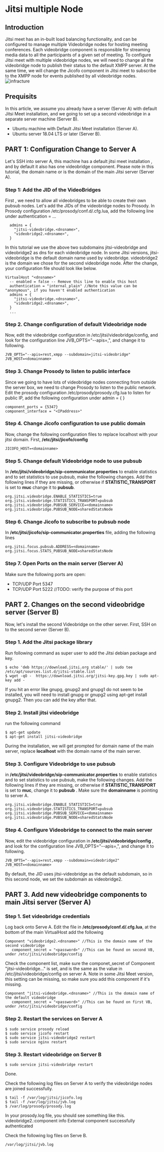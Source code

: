 # Jitsi multiple Node
## Introduction
Jitsi meet has an in-built load balancing functionality, and can be configured to manage multiple Videobridge nodes for hosting meeting conferences. Each videobridge component is responsible for streaming media data to all the participants of a given set of meeting. To configure Jitsi meet with multiple videobridge nodes, we will need to change all the videobridge node to publish their status to the default XMPP server. At the same time, we will change the Jicofo component in Jitsi meet to subscribe to the XMPP node for events published by all videobridge nodes.
![infracture](./infracture-component.png)
## Prequisits
In this article, we assume you already have a server (Server A) with default Jitsi Meet installation, and we going to set up a second videobridge in a separate server machine (Server B).
-  Ubuntu machine with Default Jitsi Meet installation (Server A).
-  Ubuntu server 18.04 LTS or later (Server B).

## PART 1: Configuration Change to Server A 
Let's SSH into server A, this machine has a default jitsi meet installation , and by default it also has one videobridge component. 
Please note in this tutorial, the domain name <domainname> or <dnsname> is the domain of the main Jitsi server (Server A).
### Step 1: Add the JID of the VideoBridges 
First , we need to allow all videobridges to be able to create their own pubsub nodes. Let's add the JIDs of the videobridge nodes to Prosody. In Prosody configuration /etc/prosody/conf.d/<dnsname>.cfg.lua, add the following line under authentication = ...
```
  admins = {
    "jitsi-videobridge.<dnsname>",
    "videobridge2.<dnsname>",
  }

```

In this tutorial we use the above two subdomains jitsi-videobridge and videobridge2 as dns for each videobridge node. In some Jitsi versions, jitsi-videobridge is the default domain name used by videobridge. videobridge2 is the domain we chose for the second videobridge node. After the change, your configuration file should look like below.

```
VirtualHost "<dnsname>"
  -- enabled = false -- Remove this line to enable this host
  authentication = "internal_plain" //Note this value can be "anonymous", if you haven't enabled authentication
  admins = {
    "jitsi-videobridge.<dnsname>",
    "videobridge2.<dnsname>",
  }
  ...
```
### Step 2. Change configuration of default Videobridge node 

Now, edit the videobridge configuration in /etc/jitsi/videobridge/config, and look for the configuration line JVB_OPTS="--apis=,", and change it to following.

```
JVB_OPTS="--apis=rest,xmpp --subdomain=jitsi-videobridge"
JVB_HOST=<domainname> 
```

### Step 3. Change Prosody to listen to public interface 

Since we going to have lots of videobridge nodes connecting from outside the server box, we need to change Prosody to listen to the public network. Edit the prosody configuration /etc/prosody/prosody.cfg.lua to listen for public IP, add the following configuration under admin = { }

```
component_ports = {5347}
component_interface = "<IPaddress>"  
```
### Step 4. Change Jicofo configuration to use public domain 

Now, change the following configuration files to replace localhost with your jitsi domain.
First, **/etc/jitsi/jicofo/config**


```
JICOFO_HOST=<domainname>
 ```
### Step 5. Change default Videobridge node to use pubsub 

In **/etc/jitsi/videobridge/sip-communicator.properties** to enable statistics and to set statistics to use pubsub, make the following changes. Add the following lines if they are missing, or otherwise if **STATISTIC_TRANSPORT** is set to **muc** change it to **pubsub**.

```
org.jitsi.videobridge.ENABLE_STATISTICS=true
org.jitsi.videobridge.STATISTICS_TRANSPORT=pubsub
org.jitsi.videobridge.PUBSUB_SERVICE=<domainname>
org.jitsi.videobridge.PUBSUB_NODE=sharedStatsNode
```

### Step 6. Change Jicofo to subscribe to pubsub node 

In **/etc/jitsi/jicofo/sip-communicator.properties**
file, adding the following lines

```
org.jitsi.focus.pubsub.ADDRESS=<domainname>
org.jitsi.focus.STATS_PUBSUB_NODE=sharedStatsNode
```


### Step 7. Open Ports on the main server (Server A)

Make sure the following ports are open:
-   TCP/UDP Port 5347
-   TCP/UDP Port 5222 //TODO: verify the purpose of this port

## PART 2. Changes on the second videobridge server (Server B) 

Now, let's install the second Videobridge on the other server. First, SSH on to the second server (Server B).

### Step 1. Add the Jitsi package library 

Run following command as super user to add the Jitsi debian package and key.

```
$ echo 'deb https://download.jitsi.org stable/' | sudo tee /etc/apt/sources.list.d/jitsi-stable.list
$ wget -qO -  https://download.jitsi.org/jitsi-key.gpg.key | sudo apt-key add -

```

If you hit an error like gnupg, gnupg2 and gnupg1 do not seem to be installed, you will need to install gnupg or gnupg2 using apt-get install gnupg2. Then you can add the key after that.

### Step 2. Install jitsi videobridge 

run the following command

```
$ apt-get update
$ apt-get install jitsi-videobridge
```

During the installation, we will get prompted for domain name of the main server, replace **localhost** with the domain name of the main server.

### Step 3. Configure Videobridge to use pubsub 

in **/etc/jitsi/videobridge/sip-communicator.properties** to enable statistics and to set statistics to use pubsub, make the following changes. Add the following lines if they are missing, or otherwise if **STATISTIC_TRANSPORT** is set to **muc**, change it to **pubsub** . Make sure the **domainname** is pointing to server A.

```
org.jitsi.videobridge.ENABLE_STATISTICS=true
org.jitsi.videobridge.STATISTICS_TRANSPORT=pubsub
org.jitsi.videobridge.PUBSUB_SERVICE=<domainname>
org.jitsi.videobridge.PUBSUB_NODE=sharedStatsNode
```
### Step 4. Configure Videobridge to connect to the main server 

Now, edit the videobridge configuration in **/etc/jitsi/videobridge/config** , and look for the configuration line JVB_OPTS="--apis=,", and change it to following.

```
JVB_OPTS="--apis=rest,xmpp --subdomain=videobridge2" 
JVB_HOST=<domainname> 
```

By default, the JID uses jitsi-videobridge as the default subdomain, so in this second node, we set the subdomain as videobridge2.

## PART 3. Add new videobridge components to main Jitsi server (Server A) 

### Step 1. Set videobridge credentials 

Log back onto Serve A. Edit the file in **/etc/prosody/conf.d/<dnsname>.cfg.lua**, at the bottom of the main VirtualHost add the following

```
Component "videobridge2.<dnsname>" //This is the domain name of the second videobridge
   component_secret = "<password>" //This can be found on second VB, under /etc/jitsi/videobridge/config
```

Check the component list, make sure the componet_secret of Component "jitsi-videobridge..." is set, and is the same as the value in /etc/jitsi/videobridge/config on server A. Note in some Jitsi Meet version, this setting can be missing, so make sure you add this component if it's missing.

```
Component "jitsi-videobridge.<dnsname>" //This is the domain name of the default videobridge
   component_secret = "<password>" //This can be found on first VB, under /etc/jitsi/videobridge/config
```
### Step 2. Restart the services on Server A 

```
$ sudo service prosody reload
$ sudo service jicofo restart
$ sudo service jitsi-videobridge2 restart
$ sudo service nginx restart
```

### Step 3. Restart videobridge on Server B 

```
$ sudo service jitsi-videobridge restart
```

Done.

Check the following log files on Server A to verify the videobridge nodes are joined successfully.

```
$ tail -f /var/log/jitsi/jicofo.log
$ tail -f /var/log/jitsi/jvb.log
$ /var/log/prosody/prosody.log
```

In your prosody.log file, you should see something like this.
videobridge2.<domainname>:component info External component successfully authenticated

Check the following log files on Serve B.
```
/var/log/jitsi/jvb.log
```
